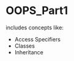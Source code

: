 # OOPS_Part1
includes concepts like:
<ul>
  <li>Access Specifiers</li>
  <li>Classes</li>
  <li>Inheritance</li>
</ul>
